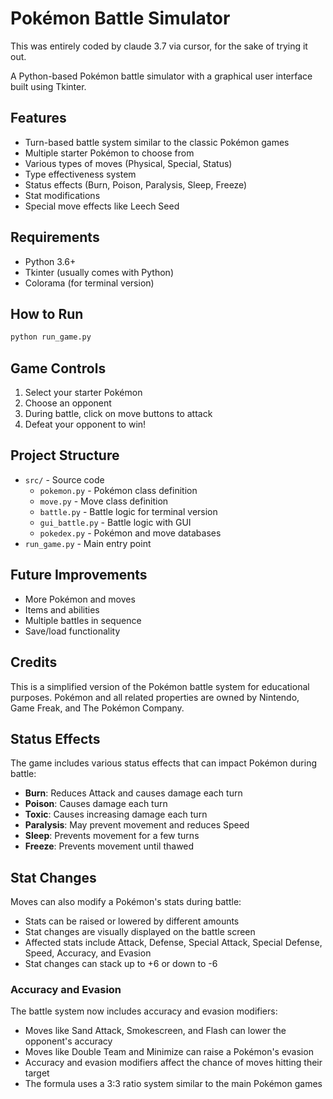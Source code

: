 # Pokémon Battle Simulator

This was entirely coded by claude 3.7 via cursor, for the sake of trying it out.

A Python-based Pokémon battle simulator with a graphical user interface built using Tkinter.

## Features

- Turn-based battle system similar to the classic Pokémon games
- Multiple starter Pokémon to choose from
- Various types of moves (Physical, Special, Status)
- Type effectiveness system
- Status effects (Burn, Poison, Paralysis, Sleep, Freeze)
- Stat modifications
- Special move effects like Leech Seed

## Requirements

- Python 3.6+
- Tkinter (usually comes with Python)
- Colorama (for terminal version)

## How to Run

```bash
python run_game.py
```

## Game Controls

1. Select your starter Pokémon
2. Choose an opponent
3. During battle, click on move buttons to attack
4. Defeat your opponent to win!

## Project Structure

- `src/` - Source code
  - `pokemon.py` - Pokémon class definition
  - `move.py` - Move class definition
  - `battle.py` - Battle logic for terminal version
  - `gui_battle.py` - Battle logic with GUI
  - `pokedex.py` - Pokémon and move databases
- `run_game.py` - Main entry point

## Future Improvements

- More Pokémon and moves
- Items and abilities
- Multiple battles in sequence
- Save/load functionality

## Credits

This is a simplified version of the Pokémon battle system for educational purposes. Pokémon and all related properties are owned by Nintendo, Game Freak, and The Pokémon Company.

## Status Effects

The game includes various status effects that can impact Pokémon during battle:

- **Burn**: Reduces Attack and causes damage each turn
- **Poison**: Causes damage each turn
- **Toxic**: Causes increasing damage each turn
- **Paralysis**: May prevent movement and reduces Speed
- **Sleep**: Prevents movement for a few turns
- **Freeze**: Prevents movement until thawed

## Stat Changes

Moves can also modify a Pokémon's stats during battle:

- Stats can be raised or lowered by different amounts
- Stat changes are visually displayed on the battle screen
- Affected stats include Attack, Defense, Special Attack, Special Defense, Speed, Accuracy, and Evasion
- Stat changes can stack up to +6 or down to -6

### Accuracy and Evasion

The battle system now includes accuracy and evasion modifiers:

- Moves like Sand Attack, Smokescreen, and Flash can lower the opponent's accuracy
- Moves like Double Team and Minimize can raise a Pokémon's evasion
- Accuracy and evasion modifiers affect the chance of moves hitting their target
- The formula uses a 3:3 ratio system similar to the main Pokémon games